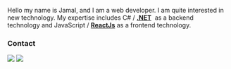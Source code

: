 
Hello my name is Jamal, and I am a web developer. I am quite interested in new technology. My expertise includes C# / <a href="https://dotnet.microsoft.com/" target="_blank" style="font-weight=bold"><strong>.NET</strong></a>  as a backend technology and JavaScript / <a href="https://reactjs.org/" target="_blank"><strong>ReactJs</strong></a> as a frontend technology.

### Contact 

<p>
 <a href="mailto:idaissa93@gmail.com" traget="_blank"><img src="https://img.shields.io/badge/Gmail-D14836?style=for-the-badge&logo=gmail&logoColor=white"/></a>
<a href="https://www.linkedin.com/in/jamal-id-aissa-94a19417b/" target="_blank" ><img src="https://img.shields.io/badge/LinkedIn-0077B5?style=for-the-badge&logo=linkedin&logoColor=white"/></a>
</p>

